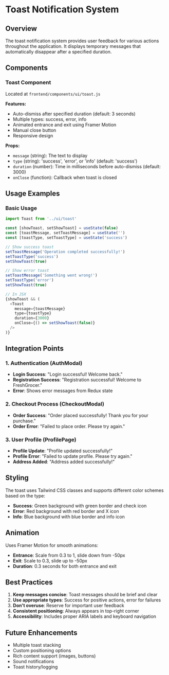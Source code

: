 # Toast Notification System

## Overview
The toast notification system provides user feedback for various actions throughout the application. It displays temporary messages that automatically disappear after a specified duration.

## Components

### Toast Component
Located at `frontend/components/ui/toast.js`

**Features:**
- Auto-dismiss after specified duration (default: 3 seconds)
- Multiple types: success, error, info
- Animated entrance and exit using Framer Motion
- Manual close button
- Responsive design

**Props:**
- `message` (string): The text to display
- `type` (string): 'success', 'error', or 'info' (default: 'success')
- `duration` (number): Time in milliseconds before auto-dismiss (default: 3000)
- `onClose` (function): Callback when toast is closed

## Usage Examples

### Basic Usage
```javascript
import Toast from '../ui/toast'

const [showToast, setShowToast] = useState(false)
const [toastMessage, setToastMessage] = useState('')
const [toastType, setToastType] = useState('success')

// Show success toast
setToastMessage('Operation completed successfully!')
setToastType('success')
setShowToast(true)

// Show error toast
setToastMessage('Something went wrong!')
setToastType('error')
setShowToast(true)

// In JSX
{showToast && (
  <Toast
    message={toastMessage}
    type={toastType}
    duration={3000}
    onClose={() => setShowToast(false)}
  />
)}
```

## Integration Points

### 1. Authentication (AuthModal)
- **Login Success**: "Login successful! Welcome back."
- **Registration Success**: "Registration successful! Welcome to FreshGrocer."
- **Error**: Shows error messages from Redux state

### 2. Checkout Process (CheckoutModal)
- **Order Success**: "Order placed successfully! Thank you for your purchase."
- **Order Error**: "Failed to place order. Please try again."

### 3. User Profile (ProfilePage)
- **Profile Update**: "Profile updated successfully!"
- **Profile Error**: "Failed to update profile. Please try again."
- **Address Added**: "Address added successfully!"

## Styling

The toast uses Tailwind CSS classes and supports different color schemes based on the type:

- **Success**: Green background with green border and check icon
- **Error**: Red background with red border and X icon
- **Info**: Blue background with blue border and info icon

## Animation

Uses Framer Motion for smooth animations:
- **Entrance**: Scale from 0.3 to 1, slide down from -50px
- **Exit**: Scale to 0.3, slide up to -50px
- **Duration**: 0.3 seconds for both entrance and exit

## Best Practices

1. **Keep messages concise**: Toast messages should be brief and clear
2. **Use appropriate types**: Success for positive actions, error for failures
3. **Don't overuse**: Reserve for important user feedback
4. **Consistent positioning**: Always appears in top-right corner
5. **Accessibility**: Includes proper ARIA labels and keyboard navigation

## Future Enhancements

- Multiple toast stacking
- Custom positioning options
- Rich content support (images, buttons)
- Sound notifications
- Toast history/logging

